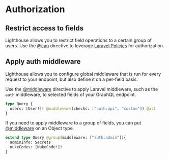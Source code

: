 # Authorization

## Restrict access to fields

Lighthouse allows you to restrict field operations to a certain group of users.
Use the [@can](../api-reference/directives.md#can) directive to leverage [Laravel Policies](https://laravel.com/docs/authorization) for authorization.

## Apply auth middleware

Lighthouse allows you to configure global middleware that is run for every
request to your endpoint, but also define it on a per-field basis.

Use the [@middleware](../api-reference/directives.md#middleware) directive to apply Laravel middleware,
such as the `auth` middleware, to selected fields of your GraphQL endpoint.

```graphql
type Query {
  users: [User!]! @middleware(checks: ["auth:api", "custom"]) @all
}
```

If you need to apply middleware to a group of fields, you can put [@middleware](../api-reference/directives.md#middleware) on an Object type.

```graphql
extend type Query @group(middleware: ["auth:admin"]){
  adminInfo: Secrets
  nukeCodes: [NukeCode!]!
}
```